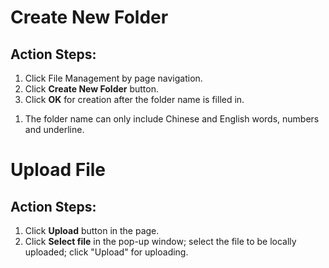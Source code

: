 # Create New Folder

## Action Steps:
1. Click File Management by page navigation.
2. Click **Create New Folder** button.
3. Click **OK** for creation after the folder name is filled in.
1) The folder name can only include Chinese and English words, numbers and underline.


# Upload File

## Action Steps:
1. Click **Upload** button in the page.
2. Click **Select file** in the pop-up window; select the file to be locally uploaded; click "Upload" for uploading.
